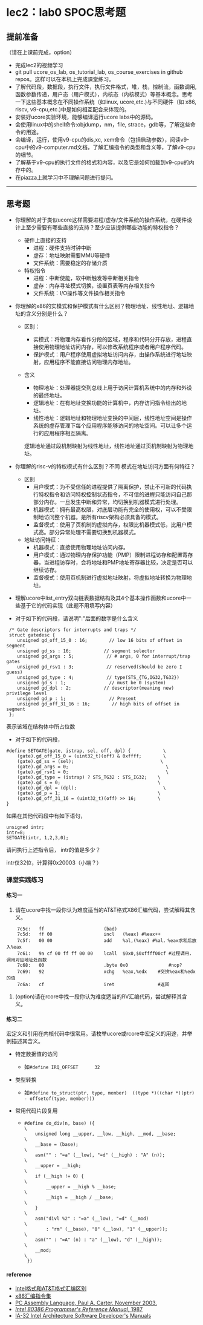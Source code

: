 # lec2：lab0 SPOC思考题

## **提前准备**
（请在上课前完成，option）

- 完成lec2的视频学习
- git pull ucore_os_lab, os_tutorial_lab, os_course_exercises  in github repos。这样可以在本机上完成课堂练习。
- 了解代码段，数据段，执行文件，执行文件格式，堆，栈，控制流，函数调用,函数参数传递，用户态（用户模式），内核态（内核模式）等基本概念。思考一下这些基本概念在不同操作系统（如linux, ucore,etc.)与不同硬件（如 x86, riscv, v9-cpu,etc.)中是如何相互配合来体现的。
- 安装好ucore实验环境，能够编译运行ucore labs中的源码。
- 会使用linux中的shell命令:objdump，nm，file, strace，gdb等，了解这些命令的用途。
- 会编译，运行，使用v9-cpu的dis,xc, xem命令（包括启动参数），阅读v9-cpu中的v9\-computer.md文档，了解汇编指令的类型和含义等，了解v9-cpu的细节。
- 了解基于v9-cpu的执行文件的格式和内容，以及它是如何加载到v9-cpu的内存中的。
- 在piazza上就学习中不理解问题进行提问。

---

## 思考题

- 你理解的对于类似ucore这样需要进程/虚存/文件系统的操作系统，在硬件设计上至少需要有哪些直接的支持？至少应该提供哪些功能的特权指令？

  - 硬件上直接的支持
    - 进程：硬件支持时钟中断
    - 虚存：地址映射需要MMU等硬件
    - 文件系统：需要稳定的存储介质
  - 特权指令
    - 进程：中断使能，软中断触发等中断相关指令
    - 虚存：内存寻址模式切换，设置页表等内存相关指令
    - 文件系统：I/O操作等文件操作相关指令

- 你理解的x86的实模式和保护模式有什么区别？物理地址、线性地址、逻辑地址的含义分别是什么？

  - 区别：

    - 实模式：将物理内存看作分段的区域，程序和代码分开存放，进程直接使用物理地址访问内存，可以修改系统程序或者用户程序代码。
    - 保护模式：用户程序使用虚拟地址访问内存，由操作系统进行地址映射，应用程序不能直接访问物理内存地址。

  - 含义

    - 物理地址：处理器提交到总线上用于访问计算机系统中的内存和外设的最终地址。
    - 逻辑地址：在有地址变换功能的计算机中，内存访问指令给出的地址。
    - 线性地址：逻辑地址和物理地址变换的中间层，线性地址空间是操作系统的虚存管理下每个应用程序能够访问的地址空间。可以让多个运行的应用程序相互隔离。

    逻辑地址通过段机制映射为线性地址，线性地址通过页机制映射为物理地址。

- 你理解的risc-v的特权模式有什么区别？不同 模式在地址访问方面有何特征？

  - 区别
    - 用户模式：为不受信任的进程提供了隔离保护，禁止不可新的代码执行特权指令和访问特权控制状态指令，不可信的进程只能访问自己那部分内存。一旦发生中断和异常，均切换到机器模式进行处理。
    - 机器模式：拥有最高权限，对底层功能有完全的使用权，可以不受限制地访问整个机器。是所有riscv架构必须具备的模式。
    - 监督模式：使用了页机制的虚拟内存，权限比机器模式低，比用户模式高。部分异常处理不需要切换到机器模式。
  - 地址访问特征：
    - 机器模式：直接使用物理地址访问内存。
    - 用户模式：通过物理内存保护功能（PMP）限制进程访存和配置寄存器，当进程访存时，会将地址和PMP地址寄存器比较，决定是否可以继续访存。
    - 监督模式：使用页机制进行虚拟地址映射，将虚拟地址转换为物理地址。

- 理解ucore中list_entry双向链表数据结构及其4个基本操作函数和ucore中一些基于它的代码实现（此题不用填写内容）

- 对于如下的代码段，请说明":"后面的数字是什么含义

```
 /* Gate descriptors for interrupts and traps */
 struct gatedesc {
    unsigned gd_off_15_0 : 16;        // low 16 bits of offset in segment
    unsigned gd_ss : 16;            // segment selector
    unsigned gd_args : 5;            // # args, 0 for interrupt/trap gates
    unsigned gd_rsv1 : 3;            // reserved(should be zero I guess)
    unsigned gd_type : 4;            // type(STS_{TG,IG32,TG32})
    unsigned gd_s : 1;                // must be 0 (system)
    unsigned gd_dpl : 2;            // descriptor(meaning new) privilege level
    unsigned gd_p : 1;                // Present
    unsigned gd_off_31_16 : 16;        // high bits of offset in segment
 };
```

表示该域在结构体中所占位数

- 对于如下的代码段，

```
#define SETGATE(gate, istrap, sel, off, dpl) {            \
    (gate).gd_off_15_0 = (uint32_t)(off) & 0xffff;        \
    (gate).gd_ss = (sel);                                \
    (gate).gd_args = 0;                                    \
    (gate).gd_rsv1 = 0;                                    \
    (gate).gd_type = (istrap) ? STS_TG32 : STS_IG32;    \
    (gate).gd_s = 0;                                    \
    (gate).gd_dpl = (dpl);                                \
    (gate).gd_p = 1;                                    \
    (gate).gd_off_31_16 = (uint32_t)(off) >> 16;        \
}
```
如果在其他代码段中有如下语句，
```
unsigned intr;
intr=8;
SETGATE(intr, 1,2,3,0);
```
请问执行上述指令后， intr的值是多少？

intr仅32位，计算得0x20003（小端？）

### 课堂实践练习

#### 练习一

1. 请在ucore中找一段你认为难度适当的AT&T格式X86汇编代码，尝试解释其含义。

````assembly
    7c5c:	ff                   	(bad)  
    7c5d:	ff 00                	incl   (%eax) #%eax++
    7c5f:	00 00                	add    %al,(%eax) #%al，%eax求和后放入%eax
    7c61:	9a cf 00 ff ff 00 00 	lcall  $0x0,$0xffff00cf #过程调用，调用对应地址处函数
    7c68:	00                   	.byte 0x0               #nop?
    7c69:	92                   	xchg   %eax,%edx	#交换%eax和%edx的值
    7c6a:	cf                   	iret 				#返回
````



1. (option)请在rcore中找一段你认为难度适当的RV汇编代码，尝试解释其含义。

#### 练习二

宏定义和引用在内核代码中很常用。请枚举ucore或rcore中宏定义的用途，并举例描述其含义。

+ 特定数据值的访问

  + 如`#define IRQ_OFFSET      32`

+ 类型转换

  + 如`#define to_struct(ptr, type, member)  ((type *)((char *)(ptr) - offsetof(type, member)))`

+ 常用代码片段复用

  + ````
    #define do_div(n, base) ({                                        \
        unsigned long __upper, __low, __high, __mod, __base;        \
        __base = (base);                                            \
        asm("" : "=a" (__low), "=d" (__high) : "A" (n));            \
        __upper = __high;                                            \
        if (__high != 0) {                                            \
            __upper = __high % __base;                                \
            __high = __high / __base;                                \
        }                                                            \
        asm("divl %2" : "=a" (__low), "=d" (__mod)                    \
            : "rm" (__base), "0" (__low), "1" (__upper));            \
        asm("" : "=A" (n) : "a" (__low), "d" (__high));                \
        __mod;                                                        \
     })
    ````



#### reference
 - [Intel格式和AT&T格式汇编区别](http://www.cnblogs.com/hdk1993/p/4820353.html)
 - [x86汇编指令集  ](http://hiyyp1234.blog.163.com/blog/static/67786373200981811422948/)
 - [PC Assembly Language, Paul A. Carter, November 2003.](https://pdos.csail.mit.edu/6.828/2016/readings/pcasm-book.pdf)
 - [*Intel 80386 Programmer's Reference Manual*, 1987](https://pdos.csail.mit.edu/6.828/2016/readings/i386/toc.htm)
 - [IA-32 Intel Architecture Software Developer's Manuals](http://www.intel.com/content/www/us/en/processors/architectures-software-developer-manuals.html)
